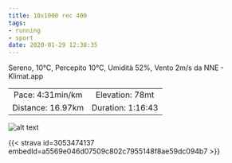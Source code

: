 ```yaml
---
title: 10x1000 rec 400
tags:
- running
- sport
date: 2020-01-29 12:38:35
---
```

Sereno, 10°C, Percepito 10°C, Umidità 52%, Vento 2m/s da NNE - Klimat.app

| | |
| :-: | :-: |
| Pace: 4:31min/km | Elevation: 78mt |
| Distance: 16.97km | Duration: 1:16:43 |



![alt text](/images/2020/20200129-activity-map.png "map")


{{< strava id=3053474137 embedId=a5569e046d07509c802c7955148f8ae59dc094b7 >}}
